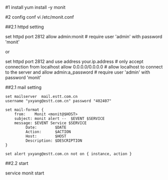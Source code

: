 #1 install
 yum install -y monit

#2 config conf
 vi /etc/monit.conf

##2.1 httpd setting

 set httpd port 2812
     allow admin:monit      # require user 'admin' with password 'monit'

 or

 set httpd port 2812 and
    use address your.ip.address  # only accept connection from localhost
    allow 0.0.0.0/0.0.0.0        # allow localhost to connect to the server and
    allow admin:a_password      # require user 'admin' with password 'monit'

##2.1 mail setting

    set mailserver  mail.estt.com.cn
    username "yxyang@estt.com.cn" password "402407"

    set mail-format {
        from:    Monit <monit@$HOST>
        subject: monit alert --  $EVENT $SERVICE
        message: $EVENT Service $SERVICE
             Date:        $DATE
             Action:      $ACTION
             Host:        $HOST
             Description: $DESCRIPTION
    }

    set alert yxyang@estt.com.cn not on { instance, action }

##2.2 start

 service monit start
